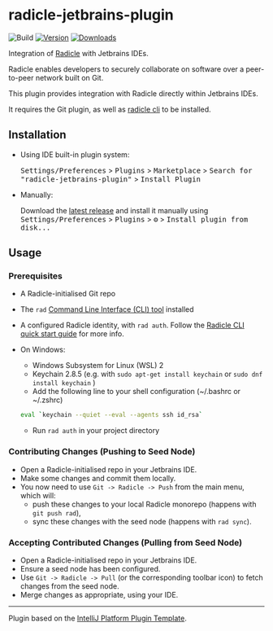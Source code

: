 # radicle-jetbrains-plugin

![Build](https://github.com/cytechmobile/radicle-jetbrains-plugin/workflows/Build/badge.svg)
[![Version](https://img.shields.io/jetbrains/plugin/v/19664.svg)](https://plugins.jetbrains.com/plugin/19664)
[![Downloads](https://img.shields.io/jetbrains/plugin/d/19664.svg)](https://plugins.jetbrains.com/plugin/19664)

<!-- Plugin description -->
Integration of [Radicle](https://radicle.network) with Jetbrains IDEs.

Radicle enables developers to securely collaborate on software over a peer-to-peer network built on Git.

This plugin provides integration with Radicle directly within Jetbrains IDEs. 

It requires the Git plugin, as well as [radicle cli](https://radicle.network/get-started.html) to be installed.
<!-- Plugin description end -->

## Installation

- Using IDE built-in plugin system:
  
  <kbd>Settings/Preferences</kbd> > <kbd>Plugins</kbd> > <kbd>Marketplace</kbd> > <kbd>Search for "radicle-jetbrains-plugin"</kbd> >
  <kbd>Install Plugin</kbd>
  
- Manually:

  Download the [latest release](https://github.com/cytechmobile/radicle-jetbrains-plugin/releases/latest) and install it manually using
  <kbd>Settings/Preferences</kbd> > <kbd>Plugins</kbd> > <kbd>⚙️</kbd> > <kbd>Install plugin from disk...</kbd>

## Usage 

### Prerequisites

* A Radicle-initialised Git repo
* The `rad` [Command Line Interface (CLI) tool](https://github.com/radicle-dev/radicle-cli) installed
* A configured Radicle identity, with `rad auth`. Follow the [Radicle CLI quick start guide](https://radicle.network/get-started.html) for more info. 


* On Windows: 
  * Windows Subsystem for Linux (WSL) 2
  * Keychain 2.8.5 (e.g. with `sudo apt-get install keychain` or `sudo dnf install keychain` )
  * Add the following line to your shell configuration (~/.bashrc or ~/.zshrc)
  ```bash
  eval `keychain --quiet --eval --agents ssh id_rsa`
  ```
  * Run `rad auth` in your project directory
  
### Contributing Changes (Pushing to Seed Node)

* Open a Radicle-initialised repo in your Jetbrains IDE.
* Make some changes and commit them locally.
* You now need to use `Git -> Radicle -> Push` from the main menu, which will: 
  * push these changes to your local Radicle monorepo (happens with `git push rad`), 
  * sync these changes with the seed node (happens with `rad sync`).


### Accepting Contributed Changes (Pulling from Seed Node)

* Open a Radicle-initialised repo in your Jetbrains IDE.
* Ensure a seed node has been configured. 
* Use `Git -> Radicle -> Pull` (or the corresponding toolbar icon) to fetch changes from the seed node. 
* Merge changes as appropriate, using your IDE.

---
Plugin based on the [IntelliJ Platform Plugin Template][template].

[template]: https://github.com/JetBrains/intellij-platform-plugin-template
